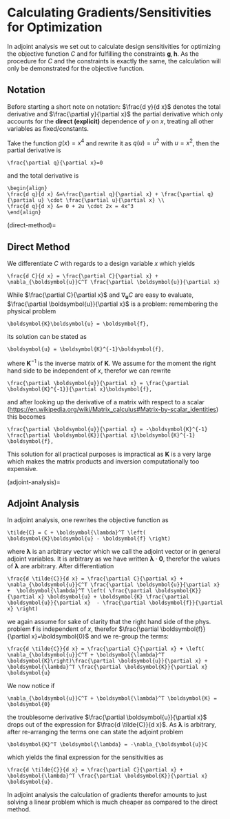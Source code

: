 # Calculating Gradients/Sensitivities for Optimization

In adjoint analysis we set out to calculate design sensitivities for optimizing
the objective function $C$ and for fulfilling the constraints $\boldsymbol{g},\boldsymbol{h}$.
As the procedure for $C$ and the constraints is exactly the same, the 
calculation will only be demonstrated for the objective function.

## Notation
Before starting a short note on notation: $\frac{d y}{d x}$ denotes the total 
derivative and $\frac{\partial y}{\partial x}$ the partial derivative which 
only accounts for the **direct (explicit)** dependence of $y$ on $x$, treating 
all other variables as fixed/constants.

Take the function $g(x)=x^4$ and rewrite it as $q(u)=u^2$ with $u=x^2$, then
the partial derivative is 
```{math}
\frac{\partial q}{\partial x}=0 
``` 
and the total derivative is
```{math}
\begin{align}
\frac{d q}{d x} &=\frac{\partial q}{\partial x} + \frac{\partial q}{\partial u} \cdot \frac{\partial u}{\partial x} \\
\frac{d q}{d x} &= 0 + 2u \cdot 2x = 4x^3
\end{align}
``` 
(direct-method)=
## Direct Method
We differentiate $C$ with regards to a design variable $x$ which 
yields 
```{math}
\frac{d C}{d x} = \frac{\partial C}{\partial x} + \nabla_{\boldsymbol{u}}C^T \frac{\partial \boldsymbol{u}}{\partial x}
```
While $\frac{\partial C}{\partial x}$ and $\nabla_{\boldsymbol{u}}C$ are easy to 
evaluate, $\frac{\partial \boldsymbol{u}}{\partial x}$ is a problem: remembering the physical
problem
```{math}
\boldsymbol{K}\boldsymbol{u} = \boldsymbol{f},
```
its solution can be stated as 
```{math}
\boldsymbol{u} = \boldsymbol{K}^{-1}\boldsymbol{f},
``` 
where $\boldsymbol{K}^{-1}$ is the inverse matrix of $\boldsymbol{K}$. 
We assume for the moment the right hand side to be independent of $x$, therefor
we can rewrite
```{math}
\frac{\partial \boldsymbol{u}}{\partial x} = \frac{\partial \boldsymbol{K}^{-1}}{\partial x}\boldsymbol{f},
```
and after looking up the derivative of a matrix with respect to a scalar 
(https://en.wikipedia.org/wiki/Matrix_calculus#Matrix-by-scalar_identities) 
this becomes
```{math}
\frac{\partial \boldsymbol{u}}{\partial x} = -\boldsymbol{K}^{-1} \frac{\partial \boldsymbol{K}}{\partial x}\boldsymbol{K}^{-1} \boldsymbol{f},
```
This solution for all practical purposes is impractical as $\boldsymbol{K}$ is 
a very large which makes the matrix products and inversion computationally too 
expensive.

(adjoint-analysis)=
## Adjoint Analysis

In adjoint analysis, one rewrites the objective function as 
```{math}
\tilde{C} = C + \boldsymbol{\lambda}^T \left( \boldsymbol{K}\boldsymbol{u} - \boldsymbol{f} \right)
```
where $\boldsymbol{\lambda}$ is an arbitrary vector which we call the adjoint 
vector or in general adjoint variables. It is arbitrary as we have written 
$\boldsymbol{\lambda } \cdot \boldsymbol{0}$, therefor the values of $\boldsymbol{\lambda}$ 
are arbitrary. After differentiation
```{math}
\frac{d \tilde{C}}{d x} = \frac{\partial C}{\partial x} + \nabla_{\boldsymbol{u}}C^T \frac{\partial \boldsymbol{u}}{\partial x} +  \boldsymbol{\lambda}^T \left( \frac{\partial \boldsymbol{K}}{\partial x} \boldsymbol{u} + \boldsymbol{K} \frac{\partial \boldsymbol{u}}{\partial x}  - \frac{\partial \boldsymbol{f}}{\partial x} \right)
```
we again assume for sake of clarity that the right hand side of the phys. 
problem $\boldsymbol{f}$ is independent of $x$, therefor $\frac{\partial \boldsymbol{f}}{\partial x}=\boldsymbol{0}$
and we re-group the terms: 
```{math}
\frac{d \tilde{C}}{d x} = \frac{\partial C}{\partial x} + \left( \nabla_{\boldsymbol{u}}C^T + \boldsymbol{\lambda}^T \boldsymbol{K}\right)\frac{\partial \boldsymbol{u}}{\partial x} +  \boldsymbol{\lambda}^T \frac{\partial \boldsymbol{K}}{\partial x} \boldsymbol{u}
```
We now notice if 
```{math}
\nabla_{\boldsymbol{u}}C^T + \boldsymbol{\lambda}^T \boldsymbol{K} = \boldsymbol{0}
```
the troublesome derivative $\frac{\partial \boldsymbol{u}}{\partial x}$ drops 
out of the expression for $\frac{d \tilde{C}}{d x}$. As $\boldsymbol{\lambda}$ 
is arbitrary, after re-arranging the terms one can state the adjoint problem
```{math}
\boldsymbol{K}^T \boldsymbol{\lambda} = -\nabla_{\boldsymbol{u}}C
```
which yields the final expression for the sensitivities as 
```{math}
\frac{d \tilde{C}}{d x} = \frac{\partial C}{\partial x} + \boldsymbol{\lambda}^T \frac{\partial \boldsymbol{K}}{\partial x} \boldsymbol{u}.
```
In adjoint analysis the calculation of gradients therefor amounts to just 
solving a linear problem which is much cheaper as compared to the direct method.